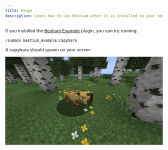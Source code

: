 ```yaml
---
title: Usage
description: Learn how to use Bestium after it is installed on your server.
---
```


If you installed the [Bestium Example](https://github.com/huzvanec/BestiumExample) plugin, you can try running:

```
/summon bestium_example:capybara
```

A capybara should spawn on your server:

![Capybara](../../../assets/capybara-spawned.png)